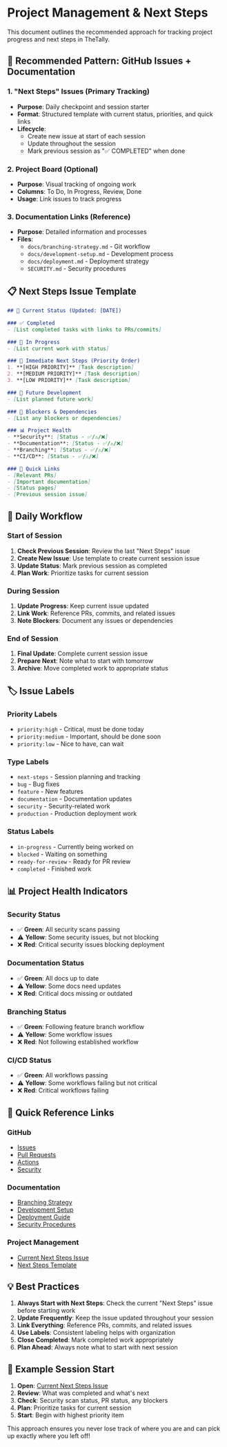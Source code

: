 # Project Management & Next Steps

This document outlines the recommended approach for tracking project progress and next steps in TheTally.

## 🎯 Recommended Pattern: GitHub Issues + Documentation

### 1. **"Next Steps" Issues** (Primary Tracking)
- **Purpose**: Daily checkpoint and session starter
- **Format**: Structured template with current status, priorities, and quick links
- **Lifecycle**: 
  - Create new issue at start of each session
  - Update throughout the session
  - Mark previous session as "✅ COMPLETED" when done

### 2. **Project Board** (Optional)
- **Purpose**: Visual tracking of ongoing work
- **Columns**: To Do, In Progress, Review, Done
- **Usage**: Link issues to track progress

### 3. **Documentation Links** (Reference)
- **Purpose**: Detailed information and processes
- **Files**: 
  - `docs/branching-strategy.md` - Git workflow
  - `docs/development-setup.md` - Development process
  - `docs/deployment.md` - Deployment strategy
  - `SECURITY.md` - Security procedures

## 📋 Next Steps Issue Template

```markdown
## 🎯 Current Status (Updated: [DATE])

### ✅ Completed
- [List completed tasks with links to PRs/commits]

### 🔄 In Progress  
- [List current work with status]

### 🎯 Immediate Next Steps (Priority Order)
1. **[HIGH PRIORITY]** [Task description]
2. **[MEDIUM PRIORITY]** [Task description]  
3. **[LOW PRIORITY]** [Task description]

### 🔮 Future Development
- [List planned future work]

### 🚨 Blockers & Dependencies
- [List any blockers or dependencies]

### 📊 Project Health
- **Security**: [Status - ✅/⚠️/❌]
- **Documentation**: [Status - ✅/⚠️/❌]
- **Branching**: [Status - ✅/⚠️/❌]
- **CI/CD**: [Status - ✅/⚠️/❌]

### 🔗 Quick Links
- [Relevant PRs]
- [Important documentation]
- [Status pages]
- [Previous session issue]
```

## 🚀 Daily Workflow

### Start of Session
1. **Check Previous Session**: Review the last "Next Steps" issue
2. **Create New Issue**: Use template to create current session issue
3. **Update Status**: Mark previous session as completed
4. **Plan Work**: Prioritize tasks for current session

### During Session
1. **Update Progress**: Keep current issue updated
2. **Link Work**: Reference PRs, commits, and related issues
3. **Note Blockers**: Document any issues or dependencies

### End of Session
1. **Final Update**: Complete current session issue
2. **Prepare Next**: Note what to start with tomorrow
3. **Archive**: Move completed work to appropriate status

## 🏷️ Issue Labels

### Priority Labels
- `priority:high` - Critical, must be done today
- `priority:medium` - Important, should be done soon
- `priority:low` - Nice to have, can wait

### Type Labels
- `next-steps` - Session planning and tracking
- `bug` - Bug fixes
- `feature` - New features
- `documentation` - Documentation updates
- `security` - Security-related work
- `production` - Production deployment work

### Status Labels
- `in-progress` - Currently being worked on
- `blocked` - Waiting on something
- `ready-for-review` - Ready for PR review
- `completed` - Finished work

## 📊 Project Health Indicators

### Security Status
- ✅ **Green**: All security scans passing
- ⚠️ **Yellow**: Some security issues, but not blocking
- ❌ **Red**: Critical security issues blocking deployment

### Documentation Status
- ✅ **Green**: All docs up to date
- ⚠️ **Yellow**: Some docs need updates
- ❌ **Red**: Critical docs missing or outdated

### Branching Status
- ✅ **Green**: Following feature branch workflow
- ⚠️ **Yellow**: Some workflow issues
- ❌ **Red**: Not following established workflow

### CI/CD Status
- ✅ **Green**: All workflows passing
- ⚠️ **Yellow**: Some workflows failing but not critical
- ❌ **Red**: Critical workflows failing

## 🔗 Quick Reference Links

### GitHub
- [Issues](https://github.com/otherjamesbrown/TheTally/issues)
- [Pull Requests](https://github.com/otherjamesbrown/TheTally/pulls)
- [Actions](https://github.com/otherjamesbrown/TheTally/actions)
- [Security](https://github.com/otherjamesbrown/TheTally/security)

### Documentation
- [Branching Strategy](branching-strategy.md)
- [Development Setup](development-setup.md)
- [Deployment Guide](deployment.md)
- [Security Procedures](../SECURITY.md)

### Project Management
- [Current Next Steps Issue](https://github.com/otherjamesbrown/TheTally/issues/19)
- [Next Steps Template](https://github.com/otherjamesbrown/TheTally/issues/20)

## 💡 Best Practices

1. **Always Start with Next Steps**: Check the current "Next Steps" issue before starting work
2. **Update Frequently**: Keep the issue updated throughout your session
3. **Link Everything**: Reference PRs, commits, and related issues
4. **Use Labels**: Consistent labeling helps with organization
5. **Close Completed**: Mark completed work appropriately
6. **Plan Ahead**: Always note what to start with next session

## 🎯 Example Session Start

1. **Open**: [Current Next Steps Issue](https://github.com/otherjamesbrown/TheTally/issues/19)
2. **Review**: What was completed and what's next
3. **Check**: Security scan status, PR status, any blockers
4. **Plan**: Prioritize tasks for current session
5. **Start**: Begin with highest priority item

This approach ensures you never lose track of where you are and can pick up exactly where you left off!
